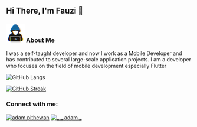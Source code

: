## Hi There, I'm Fauzi 👋

### <picture><img src = "https://github.com/0xAbdulKhalid/0xAbdulKhalid/raw/main/assets/mdImages/about_me.gif" width = 50px></picture> **About Me** 

I was a self-taught developer and now I work as a Mobile Developer and has contributed to several large-scale application projects. 
I am a developer who focuses on the field of mobile development especially Flutter

![GitHub Langs](https://github-readme-stats.vercel.app/api/top-langs/?username=fauzirramadan&layout=compact&theme=blue-green)

[![GitHub Streak](https://github-readme-streak-stats.herokuapp.com?user=fauzirramadan&theme=blueberry&date_format=M%20j%5B%2C%20Y%5D)](https://git.io/streak-stats) 

<h3 align="left">Connect with me:</h3>
<p align="left">
  <a href="https://www.linkedin.com/in/fauzi-hasan-ramadhan-68198a240/" target="blank"><img align="center"
      src="https://raw.githubusercontent.com/rahuldkjain/github-profile-readme-generator/master/src/images/icons/Social/linked-in-alt.svg"
      alt="adam pithewan" height="30" width="40" /></a>
  <a href="https://instagram.com/fauzirramadan" target="blank"><img align="center"
      src="https://raw.githubusercontent.com/rahuldkjain/github-profile-readme-generator/master/src/images/icons/Social/instagram.svg"
      alt="_._.adam._" height="30" width="40" /></a>
</p>




